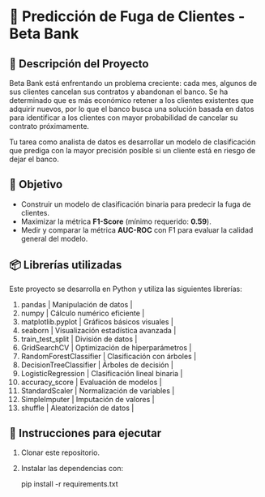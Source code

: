 # 🏦 Predicción de Fuga de Clientes - Beta Bank

## 📌 Descripción del Proyecto

Beta Bank está enfrentando un problema creciente: cada mes, algunos de sus clientes cancelan sus contratos y abandonan el banco. Se ha determinado que es más económico retener a los clientes existentes que adquirir nuevos, por lo que el banco busca una solución basada en datos para identificar a los clientes con mayor probabilidad de cancelar su contrato próximamente.

Tu tarea como analista de datos es desarrollar un modelo de clasificación que prediga con la mayor precisión posible si un cliente está en riesgo de dejar el banco.

## 🎯 Objetivo

- Construir un modelo de clasificación binaria para predecir la fuga de clientes.
- Maximizar la métrica **F1-Score** (mínimo requerido: **0.59**).
- Medir y comparar la métrica **AUC-ROC** con F1 para evaluar la calidad general del modelo.

## 📦 Librerías utilizadas

Este proyecto se desarrolla en Python y utiliza las siguientes librerías:

1. pandas | Manipulación de datos |
2. numpy | Cálculo numérico eficiente |
3. matplotlib.pyplot | Gráficos básicos visuales |
4. seaborn | Visualización estadística avanzada |
5. train_test_split | División de datos |
6. GridSearchCV | Optimización de hiperparámetros |
7. RandomForestClassifier | Clasificación con árboles |
8. DecisionTreeClassifier | Árboles de decisión |
9. LogisticRegression | Clasificación lineal binaria |
10. accuracy_score | Evaluación de modelos |
11. StandardScaler | Normalización de variables |
12. SimpleImputer | Imputación de valores |
13. shuffle | Aleatorización de datos |

## 🧠 Instrucciones para ejecutar

1. Clonar este repositorio.
2. Instalar las dependencias con:

   pip install -r requirements.txt
